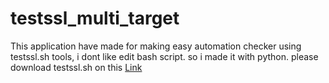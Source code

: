 # testssl_multi_target
This application have made for making easy automation checker using testssl.sh tools, i dont like edit bash script. so i made it with python. please download testssl.sh on this [Link](https://github.com/drwetter/testssl.sh)
